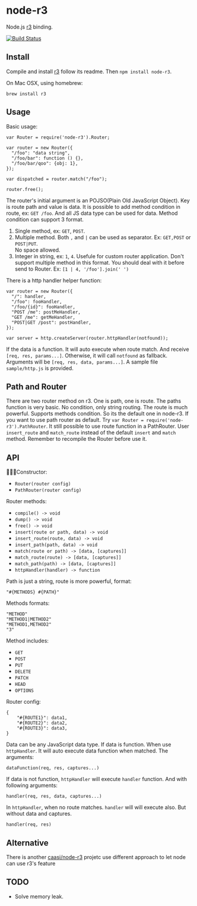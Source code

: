 node-r3
=======

Node.js [r3][r3] binding.

[![Build Status](https://travis-ci.org/othree/node-r3.svg?branch=master)](https://travis-ci.org/othree/node-r3)

Install
-------

Compile and install [r3][r3] follow its readme. Then `npm install node-r3`.

On Mac OSX, using homebrew:

    brew install r3

Usage
-----

Basic usage:

    var Router = require('node-r3').Router;

    var router = new Router({
      "/foo": "data string",
      "/foo/bar": function () {},
      "/foo/bar/qoo": {obj: 1},
    });

    var dispatched = router.match("/foo");

    router.free();

The router's initial argument is an POJSO(Plain Old JavaScript Object). Key is route path and value is data. It is possible to add method condition in route, ex: `GET /foo`. And all JS data type can be used for data. Method condition can support 3 format.

1. Single method, ex: `GET`, `POST`.
2. Multiple method. Both `,` and `|` can be used as separator. Ex: `GET,POST` or `POST|PUT`.  
   No space allowed.
3. Integer in string, ex: `1`, `4`. Usefule for custom router application. Don't support multiple method in this format. You should deal with it before send to Router. Ex: `[1 | 4, '/foo'].join(' ')`

There is a http handler helper function:

    var router = new Router({
      "/": handler,
      "/foo": fooHandler,
      "/foo/{id}": fooHandler,
      "POST /me": postMeHandler,
      "GET /me": getMeHandler,
      "POST|GET /post": postHandler,
    });

    var server = http.createServer(router.httpHandler(notfound));

If the data is a function. It will auto execute when route match. And receive `[req, res, params...]`. Otherwise, it will call `notfound` as fallback. Arguments will be `[req, res, data, params...]`. A sample file `sample/http.js` is provided.

Path and Router
---------------

There are two router method on r3. One is path, one is route. The paths function is very basic. No condition, only string routing. The route  is much powerful. Supports methods condition. So its the default one in node-r3. If you want to use path router as default. Try `var Router = require('node-r3').PathRouter`. It still possible to use route function in a PathRouter. User `insert_route` and `match_route` instead of the default `insert` and `match` method. Remember to recompile the Router before use it.

API
---

Constructor:

* `Router(router config)`
* `PathRouter(router config)`

Router methods:

* `compile() -> void`
* `dump() -> void`
* `free() -> void`
* `insert(route or path, data) -> void`
* `insert_route(route, data) -> void`
* `insert_path(path, data) -> void`
* `match(route or path) -> [data, [captures]]`
* `match_route(route) -> [data, [captures]]`
* `match_path(path) -> [data, [captures]]`
* `httpHandler(handler) -> function`

Path is just a string, route is more powerful, format:

    "#{METHODS} #{PATH}"

Methods formats:

    "METHOD"
    "METHOD1|METHOD2"
    "METHOD1,METHOD2"
    "3"

Method includes:

* `GET`
* `POST`
* `PUT`
* `DELETE`
* `PATCH`
* `HEAD`
* `OPTIONS`

Router config:

    {
        "#{ROUTE1}": data1,
        "#{ROUTE2}": data2,
        "#{ROUTE3}": data3,
    }

Data can be any JavaScript data type. If data is function. When use `httpHandler`. It will auto execute data function when matched. The arguments:

    dataFunction(req, res, captures...)
    
If data is not function, `httpHandler` will execute `handler` function. And with following arguments:

    handler(req, res, data, captures...)
    
In `httpHandler`, when no route matches. `handler` will will execute also. But without data and captures.

    handler(req, res)
    

Alternative
-----------

There is another [caasi/node-r3][] projetc use different approach to let node can use r3's feature

[caasi/node-r3]:https://github.com/caasi/node-r3

TODO
----

* Solve memory leak.

[r3]:https://github.com/c9s/r3
